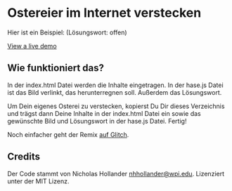# Ostereier im Internet verstecken

Hier ist ein Beispiel: (Lösungswort: offen)

[View a live demo](https://ebildungslabor.github.io/easteregg/)


## Wie funktioniert das? 

In der index.html Datei werden die Inhalte eingetragen.
In der hase.js Datei ist das Bild verlinkt, das herunterregnen soll. 
Außerdem das Lösungswort.

Um Dein eigenes Osterei zu verstecken, kopierst Du Dir dieses Verzeichnis und trägst dann Deine Inhalte in der index.html Datei ein sowie das gewünschte Bild und Lösungswort in der hase.js Datei. Fertig!

Noch einfacher geht der Remix [auf Glitch]().

## Credits

Der Code stammt von Nicholas Hollander <nhhollander@wpi.edu>. Lizenziert unter der MIT Lizenz.
